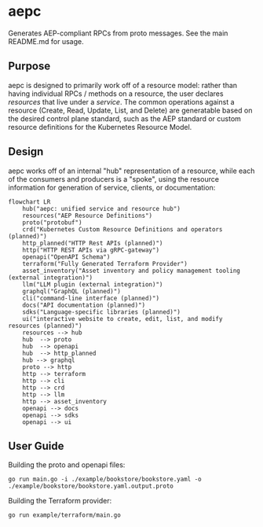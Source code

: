 # aepc

Generates AEP-compliant RPCs from proto messages. See the main README.md for usage.

## Purpose

aepc is designed to primarily work off of a resource model: rather than having individual RPCs / methods on a resource, the user declares *resources* that live under a *service*. The common operations against a resource (Create, Read, Update, List, and Delete) are generatable based on the desired control plane standard, such as the AEP standard or custom resource definitions for the Kubernetes Resource Model.

## Design

aepc works off of an internal "hub" representation of a resource, while each of the consumers and producers is a "spoke", using the resource information for generation of service, clients, or documentation:

```mermaid
flowchart LR
    hub("aepc: unified service and resource hub")
    resources("AEP Resource Definitions")
    proto("protobuf")
    crd("Kubernetes Custom Resource Definitions and operators (planned)")
    http_planned("HTTP Rest APIs (planned)")
    http("HTTP REST APIs via gRPC-gateway")
    openapi("OpenAPI Schema")
    terraform("Fully Generated Terraform Provider")
    asset_inventory("Asset inventory and policy management tooling (external integration)")
    llm("LLM plugin (external integration)")
    graphql("GraphQL (planned)")
    cli("command-line interface (planned)")
    docs("API documentation (planned)")
    sdks("Language-specific libraries (planned)")
    ui("interactive website to create, edit, list, and modify resources (planned)")
    resources --> hub
    hub  --> proto
    hub  --> openapi
    hub  --> http_planned
    hub --> graphql
    proto --> http
    http --> terraform
    http --> cli
    http --> crd
    http --> llm
    http --> asset_inventory
    openapi --> docs
    openapi --> sdks
    openapi --> ui
```

## User Guide

Building the proto and openapi files:

```
go run main.go -i ./example/bookstore/bookstore.yaml -o ./example/bookstore/bookstore.yaml.output.proto
```

Building the Terraform provider:

```
go run example/terraform/main.go
```